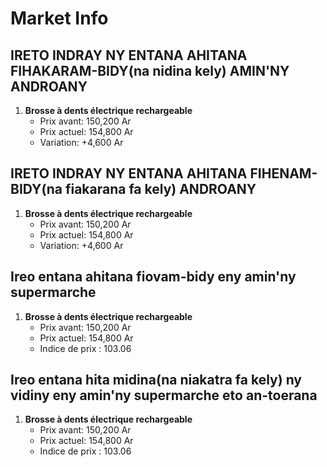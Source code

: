 # Market Info

## IRETO INDRAY NY ENTANA AHITANA FIHAKARAM-BIDY(na nidina kely) AMIN'NY ANDROANY

1. **Brosse à dents électrique rechargeable**
   - Prix avant: 150,200 Ar
   - Prix actuel: 154,800 Ar
   - Variation: +4,600 Ar

## IRETO INDRAY NY ENTANA AHITANA FIHENAM-BIDY(na fiakarana fa kely) ANDROANY

1. **Brosse à dents électrique rechargeable**
   - Prix avant: 150,200 Ar
   - Prix actuel: 154,800 Ar
   - Variation: +4,600 Ar

## Ireo entana ahitana fiovam-bidy eny amin'ny supermarche

1. **Brosse à dents électrique rechargeable**
   - Prix avant: 150,200 Ar
   - Prix actuel: 154,800 Ar
   - Indice de prix : 103.06

## Ireo entana hita midina(na niakatra fa kely) ny vidiny eny amin'ny supermarche eto an-toerana

1. **Brosse à dents électrique rechargeable**
   - Prix avant: 150,200 Ar
   - Prix actuel: 154,800 Ar
   - Indice de prix : 103.06


